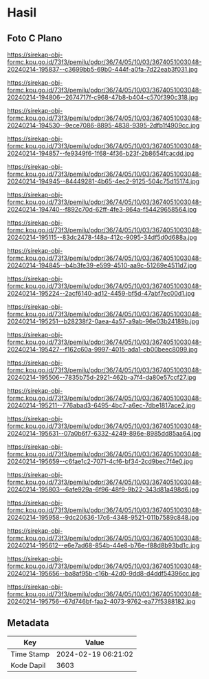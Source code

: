 # Hasil

## Foto C Plano

https://sirekap-obj-formc.kpu.go.id/73f3/pemilu/pdpr/36/74/05/10/03/3674051003048-20240214-195837--c3699bb5-69b0-444f-a0fa-7d22eab3f031.jpg

https://sirekap-obj-formc.kpu.go.id/73f3/pemilu/pdpr/36/74/05/10/03/3674051003048-20240214-194806--2674717f-c968-47b8-b404-c570f390c318.jpg

https://sirekap-obj-formc.kpu.go.id/73f3/pemilu/pdpr/36/74/05/10/03/3674051003048-20240214-194530--9ece7086-8895-4838-9395-2dfb1f4909cc.jpg

https://sirekap-obj-formc.kpu.go.id/73f3/pemilu/pdpr/36/74/05/10/03/3674051003048-20240214-194857--fe9349f6-1f68-4f36-b23f-2b8654fcacdd.jpg

https://sirekap-obj-formc.kpu.go.id/73f3/pemilu/pdpr/36/74/05/10/03/3674051003048-20240214-194945--84449281-4b65-4ec2-9125-504c75d15174.jpg

https://sirekap-obj-formc.kpu.go.id/73f3/pemilu/pdpr/36/74/05/10/03/3674051003048-20240214-194740--f892c70d-62ff-4fe3-864a-f54429658564.jpg

https://sirekap-obj-formc.kpu.go.id/73f3/pemilu/pdpr/36/74/05/10/03/3674051003048-20240214-195115--83dc2478-f48a-412c-9095-34df5d0d688a.jpg

https://sirekap-obj-formc.kpu.go.id/73f3/pemilu/pdpr/36/74/05/10/03/3674051003048-20240214-194845--b4b3fe39-e599-4510-aa9c-51269e4511d7.jpg

https://sirekap-obj-formc.kpu.go.id/73f3/pemilu/pdpr/36/74/05/10/03/3674051003048-20240214-195224--2acf6140-ad12-4459-bf5d-47abf7ec00d1.jpg

https://sirekap-obj-formc.kpu.go.id/73f3/pemilu/pdpr/36/74/05/10/03/3674051003048-20240214-195251--b28238f2-0aea-4a57-a9ab-96e03b24189b.jpg

https://sirekap-obj-formc.kpu.go.id/73f3/pemilu/pdpr/36/74/05/10/03/3674051003048-20240214-195427--f162c60a-9997-4015-ada1-cb00beec8099.jpg

https://sirekap-obj-formc.kpu.go.id/73f3/pemilu/pdpr/36/74/05/10/03/3674051003048-20240214-195506--7835b75d-2921-462b-a7f4-da80e57ccf27.jpg

https://sirekap-obj-formc.kpu.go.id/73f3/pemilu/pdpr/36/74/05/10/03/3674051003048-20240214-195211--776abad3-6495-4bc7-a6ec-7dbe1817ace2.jpg

https://sirekap-obj-formc.kpu.go.id/73f3/pemilu/pdpr/36/74/05/10/03/3674051003048-20240214-195631--07a0b6f7-6332-4249-896e-8985dd85aa64.jpg

https://sirekap-obj-formc.kpu.go.id/73f3/pemilu/pdpr/36/74/05/10/03/3674051003048-20240214-195659--c6fae1c2-7071-4cf6-bf34-2cd9bec7f4e0.jpg

https://sirekap-obj-formc.kpu.go.id/73f3/pemilu/pdpr/36/74/05/10/03/3674051003048-20240214-195803--6afe929a-6f96-48f9-9b22-343d81a498d6.jpg

https://sirekap-obj-formc.kpu.go.id/73f3/pemilu/pdpr/36/74/05/10/03/3674051003048-20240214-195958--9dc20636-17c6-4348-9521-011b7589c848.jpg

https://sirekap-obj-formc.kpu.go.id/73f3/pemilu/pdpr/36/74/05/10/03/3674051003048-20240214-195612--e6e7ad68-854b-44e8-b76e-f88d8b93bd1c.jpg

https://sirekap-obj-formc.kpu.go.id/73f3/pemilu/pdpr/36/74/05/10/03/3674051003048-20240214-195656--ba8af95b-c16b-42d0-9dd8-d4ddf54396cc.jpg

https://sirekap-obj-formc.kpu.go.id/73f3/pemilu/pdpr/36/74/05/10/03/3674051003048-20240214-195756--67d746bf-faa2-4073-9762-ea77f5388182.jpg


## Metadata

| Key        | Value               |
| ---------- | ------------------- |
| Time Stamp | 2024-02-19 06:21:02 |
| Kode Dapil | 3603                |



